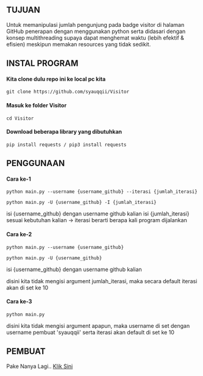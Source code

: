 ## TUJUAN
  Untuk memanipulasi jumlah pengunjung pada badge visitor di halaman GitHub
penerapan dengan menggunakan python serta didasari dengan konsep multithreading
supaya dapat menghemat waktu (lebih efektif & efisien) meskipun memakan resources
yang tidak sedikit.

## INSTAL PROGRAM
#### Kita clone dulu repo ini ke local pc kita
```
git clone https://github.com/syauqqii/Visitor
```
#### Masuk ke folder Visitor
```
cd Visitor
```
#### Download beberapa library yang dibutuhkan
```
pip install requests / pip3 install requests
```

## PENGGUNAAN
#### Cara ke-1
```
python main.py --username {username_github} --iterasi {jumlah_iterasi}
```
```
python main.py -U {username_github} -I {jumlah_iterasi}
```
isi {username_github} dengan username github kalian
isi {jumlah_iterasi} sesuai kebutuhan kalian
  -> iterasi berarti berapa kali program dijalankan

#### Cara ke-2
```
python main.py --username {username_github}
```
```
python main.py -U {username_github}
```
isi {username_github} dengan username github kalian

disini kita tidak mengisi argument jumlah_iterasi,
maka secara default iterasi akan di set ke 10

#### Cara ke-3
```
python main.py
```
disini kita tidak mengisi argument apapun,
maka username di set dengan username pembuat 'syauqqii'
serta iterasi akan default di set ke 10

## PEMBUAT
Pake Nanya Lagi.. [Klik Sini](mailto:0xd1m5@gmail.com)
